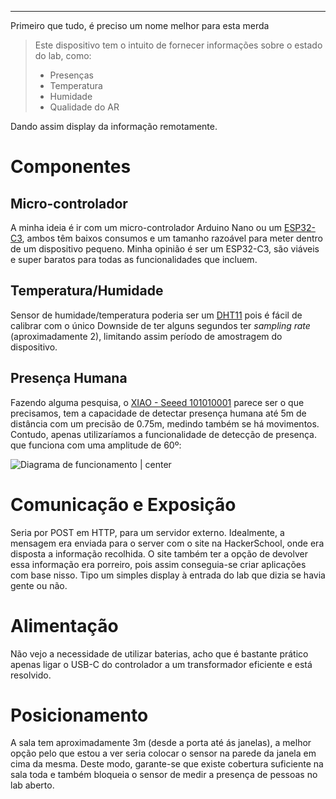 ***
Primeiro que tudo, é preciso um nome melhor para esta merda

> Este dispositivo tem o intuito de fornecer informações sobre  o estado do lab, como:
> - Presenças
> - Temperatura
> - Humidade
> - Qualidade do AR
>
 Dando assim display da informação remotamente.

# Componentes
## Micro-controlador
A minha ideia é ir com um micro-controlador Arduino Nano ou um [ESP32-C3](https://mauser.pt/catalog/product_info.php?products_id=095-1308), ambos têm baixos consumos e um tamanho razoável para meter dentro de um dispositivo pequeno.
Minha opinião é ser um ESP32-C3, são viáveis e super baratos para todas as funcionalidades que incluem.
## Temperatura/Humidade
Sensor de humidade/temperatura poderia ser um [DHT11](https://www.ptrobotics.com/atmosfericos/2333-dht11-basic-temperature-humidity-sensor.html) pois é fácil de calibrar com o único Downside de ter alguns segundos ter *sampling rate* (aproximadamente 2), limitando assim período de amostragem do dispositivo.
## Presença Humana
Fazendo alguma pesquisa, o [XIAO - Seeed 101010001](https://mauser.pt/catalog/product_info.php?products_id=095-3163) parece ser o que precisamos, tem a capacidade de detectar presença humana até 5m de distância com um precisão de 0.75m, medindo também se há movimentos.
Contudo, apenas utilizaríamos a funcionalidade de detecção de presença. que funciona com uma amplitude de 60º:

![Diagrama de funcionamento | center](https://storage.googleapis.com/mauser-public-images/prod_description_image%2F2024%2F45%2F10f4239f132430559cd730af7b6d0882_image.png)

# Comunicação e Exposição
Seria por POST em HTTP, para um servidor externo. Idealmente, a mensagem era enviada para o server com o site na HackerSchool, onde era disposta a informação recolhida.
O site também ter a opção de devolver essa informação era porreiro, pois assim conseguia-se criar aplicações com base nisso. Tipo um simples display à entrada do lab que dizia se havia gente ou não.

# Alimentação
Não vejo a necessidade de utilizar baterias, acho que é bastante prático apenas ligar o USB-C do controlador a um transformador eficiente e está resolvido.

# Posicionamento
A sala tem aproximadamente 3m (desde a porta até ás janelas), a melhor opção pelo que estou a ver seria colocar o sensor na parede da janela em cima da mesma. Deste modo, garante-se que existe cobertura suficiente na sala toda e também bloqueia o sensor de medir a presença de pessoas no lab aberto.
